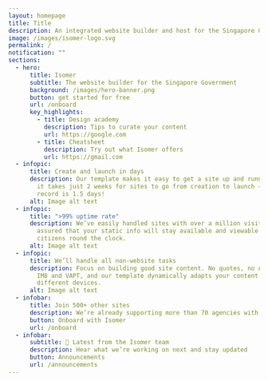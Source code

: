 ```yaml
---
layout: homepage
title: Title
description: An integrated website builder and host for the Singapore Government
image: /images/isomer-logo.svg
permalink: /
notification: ""
sections:
  - hero:
      title: Isomer
      subtitle: The website builder for the Singapore Government
      background: /images/hero-banner.png
      button: get started for free
      url: /onboard
      key_highlights:
        - title: Design academy
          description: Tips to curate your content
          url: https://google.com
        - title: Cheatsheet
          description: Try out what Isomer offers
          url: https://gmail.com
  - infopic:
      title: Create and launch in days
      description: Our template makes it easy to get a site up and running. On average
        it takes just 2 weeks for sites to go from creation to launch – our
        record is 1.5 days!
      alt: Image alt text
  - infopic:
      title: ">99% uptime rate"
      description: We’ve easily handled sites with over a million visitors. Stay
        assured that your static info will stay available and viewable by
        citizens round the clock.
      alt: Image alt text
  - infopic:
      title: We’ll handle all non-website tasks
      description: Focus on building good site content. No quotes, no AOR – We cover
        IM8 and VAPT, and our template dynamically adapts your content for
        different devices.
      alt: Image alt text
  - infobar:
      title: Join 500+ other sites
      description: We’re already supporting more than 70 agencies with their website needs
      button: Onboard with Isomer
      url: /onboard
  - infobar:
      subtitle: 📢 Latest from the Isomer team
      description: Hear what we’re working on next and stay updated
      button: Announcements
      url: /announcements
---
```

